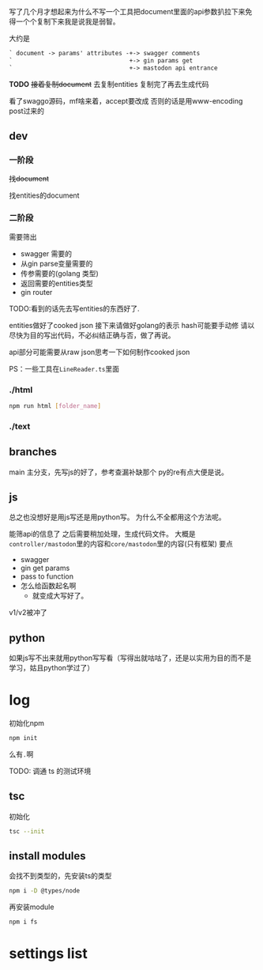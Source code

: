 写了几个月才想起来为什么不写一个工具把document里面的api参数扒拉下来免得一个个复制下来我是说我是弱智。

大约是
```txt
` document -> params' attributes -+-> swagger comments
`                                 +-> gin params get
`                                 +-> mastodon api entrance
```

**TODO**
~~接着复制document~~
去复制entities
复制完了再去生成代码


看了swaggo源码，mf啥来着，accept要改成
否则的话是用www-encoding post过来的


## dev

### 一阶段

~~找document~~

找entities的document


### 二阶段

需要筛出
- swagger 需要的
- 从gin parse变量需要的
- 传参需要的(golang 类型)
- 返回需要的entities类型
- gin router

TODO:看到的话先去写entities的东西好了.

entities做好了cooked json
接下来请做好golang的表示
hash可能要手动修
请以尽快为目的写出代码，不必纠结正确与否，做了再说。

api部分可能需要从raw json思考一下如何制作cooked json

PS：一些工具在`LineReader.ts`里面


### ./html
```sh
npm run html [folder_name]
```

### ./text

## branches

main 主分支，先写js的好了，参考查漏补缺那个
py的re有点大便是说。

## js

总之也没想好是用js写还是用python写。
为什么不全都用这个方法呢。

能筛api的信息了
之后需要稍加处理，生成代码文件。
大概是`controller/mastodon`里的内容和`core/mastodon`里的内容(只有框架)
要点
- swagger
- gin get params
- pass to function
- 怎么给函数起名啊
  - 就变成大写好了。

v1/v2被冲了

## python

如果js写不出来就用python写写看（写得出就咕咕了，还是以实用为目的而不是学习，姑且python学过了）

# log

初始化npm
```sh
npm init
```
么有`.`啊

TODO: 调通 ts 的测试环境
## tsc
初始化
```sh
tsc --init
```

## install modules
会找不到类型的，先安装ts的类型
```sh
npm i -D @types/node
```
再安装module
```sh
npm i fs
```


# settings list



